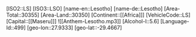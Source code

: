 ﻿---
location: [-29.4667,27.9333]
type: Country
tags:
- geo/Country

SpocWebEntityId: 26951
isDeleted: false
confidential: public

---
[ISO2::LS]
[ISO3::LSO]
[name-en::Lesotho]
[name-de::Lesotho]
[Area-Total::30355]
[Area-Land::30350]
[Continent::[[Africa]]]
[VehicleCode::LS]
[Capital::[[Maseru]]]
![[Anthem-Lesotho.mp3]]
[Alcohol-l::5.6]
[Language-Id::499]
[geo-lon::27.9333]
[geo-lat::-29.4667]

